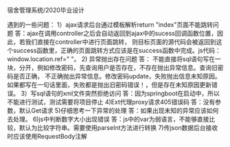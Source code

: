 宿舍管理系统/2020毕业设计

遇到的一些问题：
1）ajax请求后台通过模板解析return "index"页面不能跳转问题
答：ajax在调用controller之后会自动返回到ajax中的sucess回调函数位置，因此，若我们直接在controller中进行页面跳转，
则目标页面的源代码会被返回到这个success函数里，正确的页面跳转方式应该是在success函数中完成。js代码：window.location.ref=" "。
2) 异常抛出存在问题
答： 不能直接将sql语句写在一块，分开，例如修改密码，先查询用户是否存在，不存在抛出异常信息。查询旧密码是否正确，
不正确抛出异常信息。修改密码update，失败抛出信息未知原因。如果都写在一句话里面，失败都是抛出旧密码错误！，但是存在未知原因更新错误。
3）写sql语句的xml文件突然拒绝访问
答：因为springboot在启动中，所以不能进行测试，测试需要将项目停止
4)Ext代理proxy请求405错误码
答：没有参数，默认Get请求
5)仔细思考一下异常的处理
答：如果出现未知的异常应该如何去处理。
6)js中判断数字大小出现错误
答：js中的var为弱语言，不能够直接比较，默认为比较字符串。需要使用parseInt方法进行转换
7)传json数据后台接收时应该使用RequestBody注解
